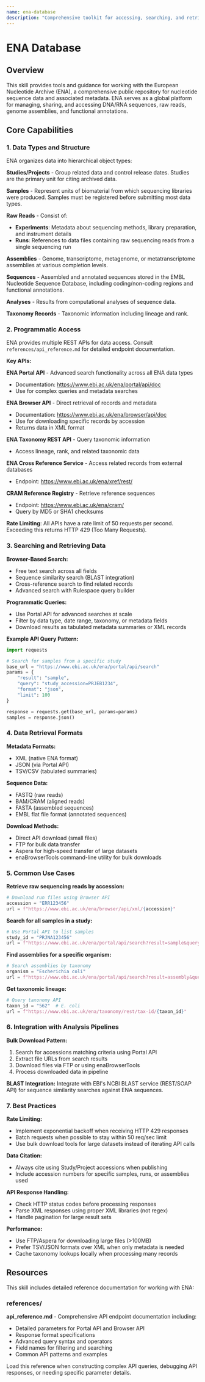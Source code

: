 ```yaml
---
name: ena-database
description: "Comprehensive toolkit for accessing, searching, and retrieving data from the European Nucleotide Archive (ENA) - the primary European repository for nucleotide sequence data. Provides programmatic API access for DNA/RNA sequences, genome assemblies, raw sequencing reads (FASTQ), samples, studies, experiments, runs, analyses, and taxonomic records. Use this skill for: retrieving genomic/transcriptomic data by accession numbers (ERR, SRR, PRJ, GCA, etc.), searching sequence databases, downloading raw sequencing data, accessing genome assemblies, finding samples and studies, building bioinformatics pipelines, performing sequence similarity searches, accessing taxonomic information, bulk data downloads, metadata extraction, and integrating ENA data into computational biology workflows. Supports multiple data formats (FASTQ, FASTA, BAM, CRAM, XML, JSON, TSV) and download methods (API, FTP, Aspera). Essential for genomics, transcriptomics, metagenomics, phylogenetics, and molecular biology research requiring access to European nucleotide sequence repositories."
---
```


# ENA Database

## Overview

This skill provides tools and guidance for working with the European Nucleotide Archive (ENA), a comprehensive public repository for nucleotide sequence data and associated metadata. ENA serves as a global platform for managing, sharing, and accessing DNA/RNA sequences, raw reads, genome assemblies, and functional annotations.

## Core Capabilities

### 1. Data Types and Structure

ENA organizes data into hierarchical object types:

**Studies/Projects** - Group related data and control release dates. Studies are the primary unit for citing archived data.

**Samples** - Represent units of biomaterial from which sequencing libraries were produced. Samples must be registered before submitting most data types.

**Raw Reads** - Consist of:
- **Experiments**: Metadata about sequencing methods, library preparation, and instrument details
- **Runs**: References to data files containing raw sequencing reads from a single sequencing run

**Assemblies** - Genome, transcriptome, metagenome, or metatranscriptome assemblies at various completion levels.

**Sequences** - Assembled and annotated sequences stored in the EMBL Nucleotide Sequence Database, including coding/non-coding regions and functional annotations.

**Analyses** - Results from computational analyses of sequence data.

**Taxonomy Records** - Taxonomic information including lineage and rank.

### 2. Programmatic Access

ENA provides multiple REST APIs for data access. Consult `references/api_reference.md` for detailed endpoint documentation.

**Key APIs:**

**ENA Portal API** - Advanced search functionality across all ENA data types
- Documentation: https://www.ebi.ac.uk/ena/portal/api/doc
- Use for complex queries and metadata searches

**ENA Browser API** - Direct retrieval of records and metadata
- Documentation: https://www.ebi.ac.uk/ena/browser/api/doc
- Use for downloading specific records by accession
- Returns data in XML format

**ENA Taxonomy REST API** - Query taxonomic information
- Access lineage, rank, and related taxonomic data

**ENA Cross Reference Service** - Access related records from external databases
- Endpoint: https://www.ebi.ac.uk/ena/xref/rest/

**CRAM Reference Registry** - Retrieve reference sequences
- Endpoint: https://www.ebi.ac.uk/ena/cram/
- Query by MD5 or SHA1 checksums

**Rate Limiting**: All APIs have a rate limit of 50 requests per second. Exceeding this returns HTTP 429 (Too Many Requests).

### 3. Searching and Retrieving Data

**Browser-Based Search:**
- Free text search across all fields
- Sequence similarity search (BLAST integration)
- Cross-reference search to find related records
- Advanced search with Rulespace query builder

**Programmatic Queries:**
- Use Portal API for advanced searches at scale
- Filter by data type, date range, taxonomy, or metadata fields
- Download results as tabulated metadata summaries or XML records

**Example API Query Pattern:**
```python
import requests

# Search for samples from a specific study
base_url = "https://www.ebi.ac.uk/ena/portal/api/search"
params = {
    "result": "sample",
    "query": "study_accession=PRJEB1234",
    "format": "json",
    "limit": 100
}

response = requests.get(base_url, params=params)
samples = response.json()
```

### 4. Data Retrieval Formats

**Metadata Formats:**
- XML (native ENA format)
- JSON (via Portal API)
- TSV/CSV (tabulated summaries)

**Sequence Data:**
- FASTQ (raw reads)
- BAM/CRAM (aligned reads)
- FASTA (assembled sequences)
- EMBL flat file format (annotated sequences)

**Download Methods:**
- Direct API download (small files)
- FTP for bulk data transfer
- Aspera for high-speed transfer of large datasets
- enaBrowserTools command-line utility for bulk downloads

### 5. Common Use Cases

**Retrieve raw sequencing reads by accession:**
```python
# Download run files using Browser API
accession = "ERR123456"
url = f"https://www.ebi.ac.uk/ena/browser/api/xml/{accession}"
```

**Search for all samples in a study:**
```python
# Use Portal API to list samples
study_id = "PRJNA123456"
url = f"https://www.ebi.ac.uk/ena/portal/api/search?result=sample&query=study_accession={study_id}&format=tsv"
```

**Find assemblies for a specific organism:**
```python
# Search assemblies by taxonomy
organism = "Escherichia coli"
url = f"https://www.ebi.ac.uk/ena/portal/api/search?result=assembly&query=tax_tree({organism})&format=json"
```

**Get taxonomic lineage:**
```python
# Query taxonomy API
taxon_id = "562"  # E. coli
url = f"https://www.ebi.ac.uk/ena/taxonomy/rest/tax-id/{taxon_id}"
```

### 6. Integration with Analysis Pipelines

**Bulk Download Pattern:**
1. Search for accessions matching criteria using Portal API
2. Extract file URLs from search results
3. Download files via FTP or using enaBrowserTools
4. Process downloaded data in pipeline

**BLAST Integration:**
Integrate with EBI's NCBI BLAST service (REST/SOAP API) for sequence similarity searches against ENA sequences.

### 7. Best Practices

**Rate Limiting:**
- Implement exponential backoff when receiving HTTP 429 responses
- Batch requests when possible to stay within 50 req/sec limit
- Use bulk download tools for large datasets instead of iterating API calls

**Data Citation:**
- Always cite using Study/Project accessions when publishing
- Include accession numbers for specific samples, runs, or assemblies used

**API Response Handling:**
- Check HTTP status codes before processing responses
- Parse XML responses using proper XML libraries (not regex)
- Handle pagination for large result sets

**Performance:**
- Use FTP/Aspera for downloading large files (>100MB)
- Prefer TSV/JSON formats over XML when only metadata is needed
- Cache taxonomy lookups locally when processing many records

## Resources

This skill includes detailed reference documentation for working with ENA:

### references/

**api_reference.md** - Comprehensive API endpoint documentation including:
- Detailed parameters for Portal API and Browser API
- Response format specifications
- Advanced query syntax and operators
- Field names for filtering and searching
- Common API patterns and examples

Load this reference when constructing complex API queries, debugging API responses, or needing specific parameter details.
